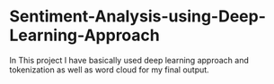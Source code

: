 # Sentiment-Analysis-using-Deep-Learning-Approach
In This project I have basically used deep learning approach and tokenization as  well as word cloud for my final output.

